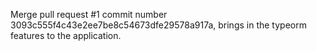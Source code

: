 Merge pull request #1 commit number 3093c555f4c43e2ee7be8c54673dfe29578a917a, brings in the typeorm features to the application.
